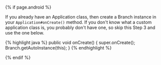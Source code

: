 {% if page.android %}

If you already have an Application class, then create a Branch instance in your `Application#onCreate()` method. If you don't know what a custom application class is, you probably don't have one, so skip this Step 3 and use the one below.

{% highlight java %}
public void onCreate() {
    super.onCreate();
    Branch.getAutoInstance(this);
}
{% endhighlight %}

{% endif %}